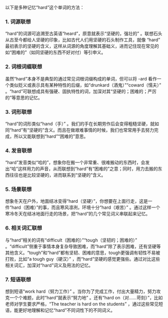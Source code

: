 以下是多种记忆“hard”这个单词的方法：

### 1. 词源联想
“hard”的词源可追溯至古英语“heard”，原意就表示“坚硬的，强壮的” 。联想石头从古至今都给人坚硬的印象，比如古代人们用坚硬的石头制作工具，就像 “hard” 最初表示的坚硬的含义，这样从词源的角度理解其基础义，进而记住现在常见的如“困难的”（如同坚硬的东西不好对付）等引申义。

### 2. 词根词缀联想
虽然“hard”本身不是典型的通过常见词根词缀构成的单词，但可以将 -ard 看作一个类似贬义或表示具有某种特性的后缀，如“drunkard（酒鬼）”“coward（懦夫）” 。“hard”可联想成具有强硬、固执特性的词，加深对其“坚硬的；困难的；严厉的”等意思的记忆。

### 3. 词形联想
“hard”的词形类似“hand（手）” 。我们的手在长期劳作后会变得粗糙坚硬，就如同“hard”有“坚硬的”含义。而且在做艰难事情的时候，我们也常常用手去努力完成，所以又能联想到“hard”“困难的”意思。

### 4. 发音联想
“hard”发音类似“哈的”，想象你在搬一个非常重、很难搬动的东西时，会发出“哈”这样用力的声音，从而联想到“hard”有“困难的”之意；同时，用力去搬的东西往往也是比较坚硬的，进而联系到“坚硬的”含义。

### 5. 场景联想
想象冬天在户外，地面结冰变得“hard（坚硬）”，你想要在上面行走，这是一件“hard（困难）”的事，而且寒风凛冽，环境十分“hard（艰苦）” 。通过这样一个寒冷冬天在结冰地面行走的场景，把“hard”的几个常见词义串联起来记忆。

### 6. 相关词汇联想
与“hard”相关的词有“difficult（困难的）”“tough（坚韧的；困难的）” 。“difficult”侧重于事情本身复杂导致困难，而“hard”除了表示困难，还有坚硬等其他含义。“tough”和“hard”都有坚韧、困难的意思，tough更强调有韧性不易被打败，比如“a tough guy（硬汉）” ，而“hard”坚硬的感觉更强些。通过对比这些相关词汇，加深对“hard”词义及用法的记忆。

### 7. 短语联想
想到短语“work hard（努力工作）” 。当你为了完成工作，付出大量精力，努力攻克一个个难题，此时“hard”就表示“努力地” 。还有“hard on（对……苛刻）”，比如老师对学生要求严格，“The teacher is hard on the students” ，通过这些常见短语，能更好地理解和记忆“hard”不同词性下的不同词义。 